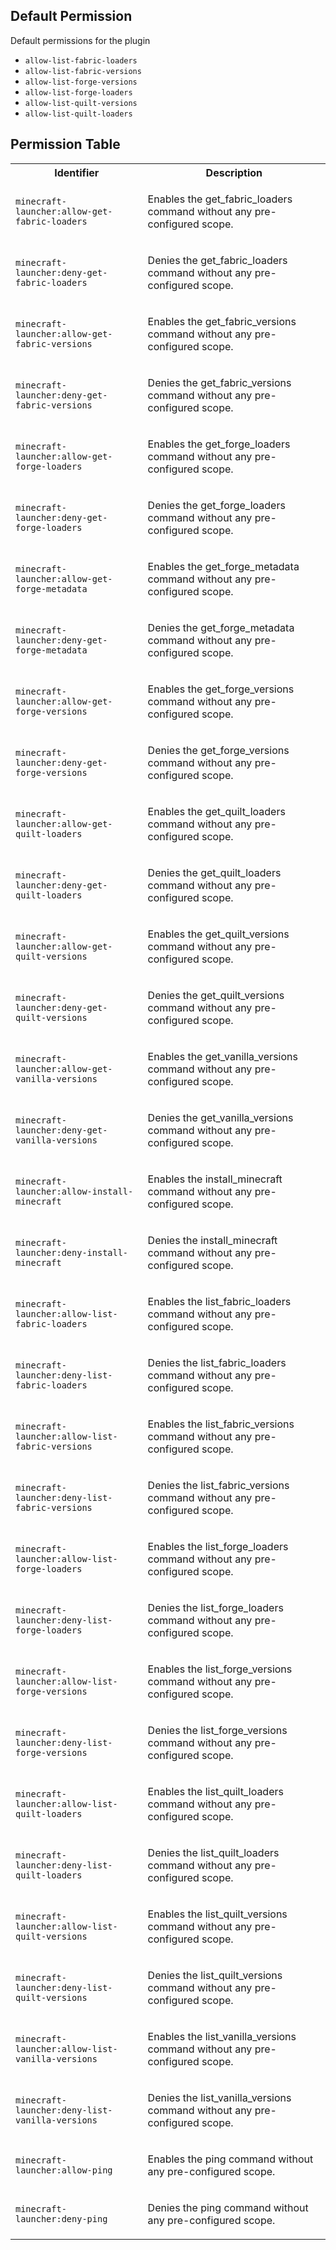 ## Default Permission

Default permissions for the plugin

- `allow-list-fabric-loaders`
- `allow-list-fabric-versions`
- `allow-list-forge-versions`
- `allow-list-forge-loaders`
- `allow-list-quilt-versions`
- `allow-list-quilt-loaders`

## Permission Table

<table>
<tr>
<th>Identifier</th>
<th>Description</th>
</tr>


<tr>
<td>

`minecraft-launcher:allow-get-fabric-loaders`

</td>
<td>

Enables the get_fabric_loaders command without any pre-configured scope.

</td>
</tr>

<tr>
<td>

`minecraft-launcher:deny-get-fabric-loaders`

</td>
<td>

Denies the get_fabric_loaders command without any pre-configured scope.

</td>
</tr>

<tr>
<td>

`minecraft-launcher:allow-get-fabric-versions`

</td>
<td>

Enables the get_fabric_versions command without any pre-configured scope.

</td>
</tr>

<tr>
<td>

`minecraft-launcher:deny-get-fabric-versions`

</td>
<td>

Denies the get_fabric_versions command without any pre-configured scope.

</td>
</tr>

<tr>
<td>

`minecraft-launcher:allow-get-forge-loaders`

</td>
<td>

Enables the get_forge_loaders command without any pre-configured scope.

</td>
</tr>

<tr>
<td>

`minecraft-launcher:deny-get-forge-loaders`

</td>
<td>

Denies the get_forge_loaders command without any pre-configured scope.

</td>
</tr>

<tr>
<td>

`minecraft-launcher:allow-get-forge-metadata`

</td>
<td>

Enables the get_forge_metadata command without any pre-configured scope.

</td>
</tr>

<tr>
<td>

`minecraft-launcher:deny-get-forge-metadata`

</td>
<td>

Denies the get_forge_metadata command without any pre-configured scope.

</td>
</tr>

<tr>
<td>

`minecraft-launcher:allow-get-forge-versions`

</td>
<td>

Enables the get_forge_versions command without any pre-configured scope.

</td>
</tr>

<tr>
<td>

`minecraft-launcher:deny-get-forge-versions`

</td>
<td>

Denies the get_forge_versions command without any pre-configured scope.

</td>
</tr>

<tr>
<td>

`minecraft-launcher:allow-get-quilt-loaders`

</td>
<td>

Enables the get_quilt_loaders command without any pre-configured scope.

</td>
</tr>

<tr>
<td>

`minecraft-launcher:deny-get-quilt-loaders`

</td>
<td>

Denies the get_quilt_loaders command without any pre-configured scope.

</td>
</tr>

<tr>
<td>

`minecraft-launcher:allow-get-quilt-versions`

</td>
<td>

Enables the get_quilt_versions command without any pre-configured scope.

</td>
</tr>

<tr>
<td>

`minecraft-launcher:deny-get-quilt-versions`

</td>
<td>

Denies the get_quilt_versions command without any pre-configured scope.

</td>
</tr>

<tr>
<td>

`minecraft-launcher:allow-get-vanilla-versions`

</td>
<td>

Enables the get_vanilla_versions command without any pre-configured scope.

</td>
</tr>

<tr>
<td>

`minecraft-launcher:deny-get-vanilla-versions`

</td>
<td>

Denies the get_vanilla_versions command without any pre-configured scope.

</td>
</tr>

<tr>
<td>

`minecraft-launcher:allow-install-minecraft`

</td>
<td>

Enables the install_minecraft command without any pre-configured scope.

</td>
</tr>

<tr>
<td>

`minecraft-launcher:deny-install-minecraft`

</td>
<td>

Denies the install_minecraft command without any pre-configured scope.

</td>
</tr>

<tr>
<td>

`minecraft-launcher:allow-list-fabric-loaders`

</td>
<td>

Enables the list_fabric_loaders command without any pre-configured scope.

</td>
</tr>

<tr>
<td>

`minecraft-launcher:deny-list-fabric-loaders`

</td>
<td>

Denies the list_fabric_loaders command without any pre-configured scope.

</td>
</tr>

<tr>
<td>

`minecraft-launcher:allow-list-fabric-versions`

</td>
<td>

Enables the list_fabric_versions command without any pre-configured scope.

</td>
</tr>

<tr>
<td>

`minecraft-launcher:deny-list-fabric-versions`

</td>
<td>

Denies the list_fabric_versions command without any pre-configured scope.

</td>
</tr>

<tr>
<td>

`minecraft-launcher:allow-list-forge-loaders`

</td>
<td>

Enables the list_forge_loaders command without any pre-configured scope.

</td>
</tr>

<tr>
<td>

`minecraft-launcher:deny-list-forge-loaders`

</td>
<td>

Denies the list_forge_loaders command without any pre-configured scope.

</td>
</tr>

<tr>
<td>

`minecraft-launcher:allow-list-forge-versions`

</td>
<td>

Enables the list_forge_versions command without any pre-configured scope.

</td>
</tr>

<tr>
<td>

`minecraft-launcher:deny-list-forge-versions`

</td>
<td>

Denies the list_forge_versions command without any pre-configured scope.

</td>
</tr>

<tr>
<td>

`minecraft-launcher:allow-list-quilt-loaders`

</td>
<td>

Enables the list_quilt_loaders command without any pre-configured scope.

</td>
</tr>

<tr>
<td>

`minecraft-launcher:deny-list-quilt-loaders`

</td>
<td>

Denies the list_quilt_loaders command without any pre-configured scope.

</td>
</tr>

<tr>
<td>

`minecraft-launcher:allow-list-quilt-versions`

</td>
<td>

Enables the list_quilt_versions command without any pre-configured scope.

</td>
</tr>

<tr>
<td>

`minecraft-launcher:deny-list-quilt-versions`

</td>
<td>

Denies the list_quilt_versions command without any pre-configured scope.

</td>
</tr>

<tr>
<td>

`minecraft-launcher:allow-list-vanilla-versions`

</td>
<td>

Enables the list_vanilla_versions command without any pre-configured scope.

</td>
</tr>

<tr>
<td>

`minecraft-launcher:deny-list-vanilla-versions`

</td>
<td>

Denies the list_vanilla_versions command without any pre-configured scope.

</td>
</tr>

<tr>
<td>

`minecraft-launcher:allow-ping`

</td>
<td>

Enables the ping command without any pre-configured scope.

</td>
</tr>

<tr>
<td>

`minecraft-launcher:deny-ping`

</td>
<td>

Denies the ping command without any pre-configured scope.

</td>
</tr>
</table>
